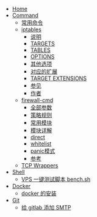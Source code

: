 * [Home](/)
* [Command](command/)
	- [常用命令](/command/常用命令)
	- [iptables](/command/iptables)
		- [说明](/command/iptables?id=说明)
		- [TARGETS](/command/iptables?id=TARGETS)
		- [TABLES](/command/iptables?id=TABLES)
		- [OPTIONS](/command/iptables?id=OPTIONS)
			<!-- - [命令](/command/iptables?id=命令)
			- [参数](/command/iptables?id=参数) -->
		- [其他选项](/command/iptables?id=其他选项)
		- [对应的扩展](/command/iptables?id=对应的扩展)
		- [TARGET EXTENSIONS](/command/iptables?id=TARGET-EXTENSIONS)
			<!-- - [LOG](/command/iptables?id=LOG)
			- [MARK](/command/iptables?id=MARK)
			- [REJECT](/command/iptables?id=REJECT)
			- [TOS](/command/iptables?id=TOS)
			- [MIRROR](/command/iptables?id=MIRROR)
			- [SNAT](/command/iptables?id=SNAT)
			- [REDIRECT](/command/iptables?id=REDIRECT) -->
		- [参见](/command/iptables?id=参见)
		- [作者](/command/iptables?id=作者)
	- [firewall-cmd](/command/firewall-cmd)
		- [全部参数](/command/firewall-cmd?id=全部参数)
		- [策略规则](/command/firewall-cmd?id=策略规则)
		- [常用模块](/command/firewall-cmd?id=常用模块)
		- [模块详解](/command/firewall-cmd?id=模块详解)
			<!-- - [forward-port](/command/firewall-cmd?id=forward-port)
			- [icmp-block](/command/firewall-cmd?id=icmp-block)
			- [interface](/command/firewall-cmd?id=interface)
			- [masquerad](/command/firewall-cmd?id=masquerad)
			- [port](/command/firewall-cmd?id=port)
			- [rich-rule](/command/firewall-cmd?id=rich-rule)
			- [service](/command/firewall-cmd?id=service)
			- [source](/command/firewall-cmd?id=source) -->
		- [direct](/command/firewall-cmd?id=direct)
			<!-- - [direct结构](/command/firewall-cmd?id=direct结构)
			- [属性](/command/firewall-cmd?id=属性)
			- [使用](/command/firewall-cmd?id=使用) -->
		- [whitelist](/command/firewall-cmd?id=whitelist)
			<!-- - [使用条件](/command/firewall-cmd?id=使用条件)
			- [配置文件](/command/firewall-cmd?id=配置文件)
				- [selinux](/command/firewall-cmd?id=selinux)
				- [command](/command/firewall-cmd?id=command)
				- [user](/command/firewall-cmd?id=user) -->
		- [panic模式](/command/firewall-cmd?id=panic模式)
		- [参考](/command/firewall-cmd?id=参考)
	- [TCP Wrappers](/command/TCP-Wrappers)
* [Shell](shell/)
	- [VPS 一键测试脚本 bench.sh](/shell/bench.sh)
* [Docker](docker/)
	- [docker 的安装](/docker/安装)
* [Git](git/)
	- [给 gitlab 添加 SMTP](/git/给gitlab添加SMTP)